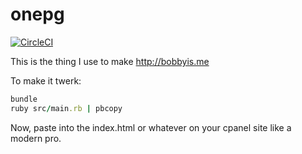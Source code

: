 # onepg

[![CircleCI](https://circleci.com/gh/notactuallypagemcconnell/onepg.svg?style=svg)](https://circleci.com/gh/notactuallypagemcconnell/onepg)

This is the thing I use to make http://bobbyis.me

To make it twerk:

```ruby
bundle
ruby src/main.rb | pbcopy
```

Now, paste into the index.html or whatever on your cpanel site like a modern pro.
